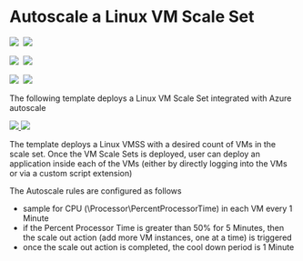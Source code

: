 # Autoscale a Linux VM Scale Set

<IMG SRC="https://azbotstorage.blob.core.windows.net/badges/201-vmss-ubuntu-autoscale/PublicLastTestDate.svg" />&nbsp;
<IMG SRC="https://azbotstorage.blob.core.windows.net/badges/201-vmss-ubuntu-autoscale/PublicDeployment.svg" />&nbsp;

<IMG SRC="https://azbotstorage.blob.core.windows.net/badges/201-vmss-ubuntu-autoscale/FairfaxLastTestDate.svg" />&nbsp;
<IMG SRC="https://azbotstorage.blob.core.windows.net/badges/201-vmss-ubuntu-autoscale/FairfaxDeployment.svg" />&nbsp;

<IMG SRC="https://azbotstorage.blob.core.windows.net/badges/201-vmss-ubuntu-autoscale/BestPracticeResult.svg" />&nbsp;
<IMG SRC="https://azbotstorage.blob.core.windows.net/badges/201-vmss-ubuntu-autoscale/CredScanResult.svg" />&nbsp;

The following template deploys a Linux VM Scale Set integrated with Azure autoscale

<a href="https://portal.azure.com/#create/Microsoft.Template/uri/https%3A%2F%2Fraw.githubusercontent.com%2FAzure%2Fazure-quickstart-templates%2Fmaster%2F201-vmss-ubuntu-autoscale%2Fazuredeploy.json" target="_blank">
    <img src="http://azuredeploy.net/deploybutton.png"/>
</a>
<a href="http://armviz.io/#/?load=https%3A%2F%2Fraw.githubusercontent.com%2FAzure%2Fazure-quickstart-templates%2Fmaster%2F201-vmss-ubuntu-autoscale%2Fazuredeploy.json" target="_blank">
    <img src="http://armviz.io/visualizebutton.png"/>
</a>

The template deploys a Linux VMSS with a desired count of VMs in the scale set. Once the VM Scale Sets is deployed, user can deploy an application inside each of the VMs (either by directly logging into the VMs or via a custom script extension)

The Autoscale rules are configured as follows

- sample for CPU (\\Processor\\PercentProcessorTime) in each VM every 1 Minute
- if the Percent Processor Time is greater than 50% for 5 Minutes, then the scale out action (add more VM instances, one at a time) is triggered
- once the scale out action is completed, the cool down period is 1 Minute
